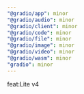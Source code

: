 ```yaml
---
"@gradio/app": minor
"@gradio/audio": minor
"@gradio/client": minor
"@gradio/code": minor
"@gradio/file": minor
"@gradio/image": minor
"@gradio/video": minor
"@gradio/wasm": minor
"gradio": minor
---
```


feat:Lite v4
